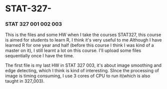 # STAT-327-
### STAT 327 001 002 003
This is the files and some HW when I take the courses STAT327, this course is aimed for students to learn R, I think it's very useful to me 
Although I have learned R for one year and half (before this course I think I was kind of a master on it), I still learnt a lot on this course.
I'll upload some files sequentially once I have the time.

The first file is my last HW in STAT 327 003, it's about image smoothing and edge detecting, which I think is kind of interesting. SInce the processing of image is timing consuming, I use 3 cores of CPU to run it(which is also taught in 327_003).
